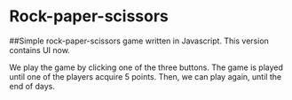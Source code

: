 # Rock-paper-scissors
##Simple rock-paper-scissors game written in Javascript.
This version contains UI now.

We play the game by clicking one of the three buttons.
The game is played until one of the players acquire 5 points.
Then, we can play again, until the end of days.
